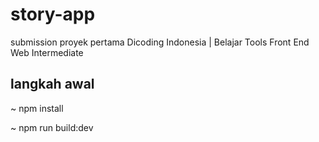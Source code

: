# story-app

submission proyek pertama Dicoding Indonesia | Belajar Tools Front End Web Intermediate

## langkah awal

~ npm install

~ npm run build:dev
